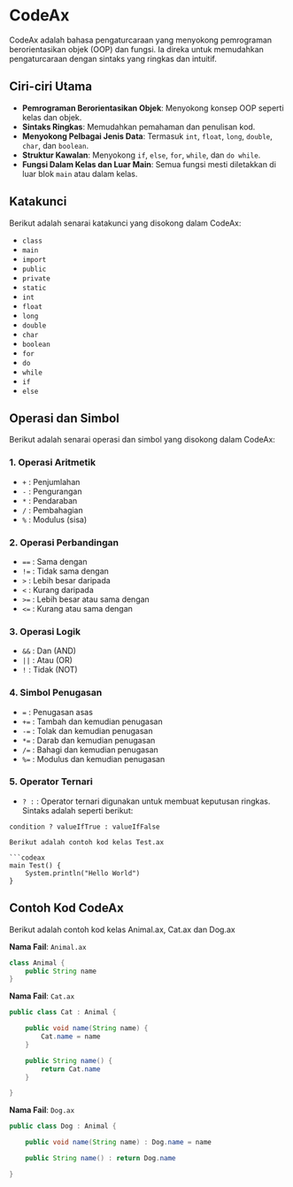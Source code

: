# CodeAx

CodeAx adalah bahasa pengaturcaraan yang menyokong pemrograman berorientasikan objek (OOP) dan fungsi. Ia direka untuk memudahkan pengaturcaraan dengan sintaks yang ringkas dan intuitif.

## Ciri-ciri Utama

- **Pemrograman Berorientasikan Objek**: Menyokong konsep OOP seperti kelas dan objek.
- **Sintaks Ringkas**: Memudahkan pemahaman dan penulisan kod.
- **Menyokong Pelbagai Jenis Data**: Termasuk `int`, `float`, `long`, `double`, `char`, dan `boolean`.
- **Struktur Kawalan**: Menyokong `if`, `else`, `for`, `while`, dan `do while`.
- **Fungsi Dalam Kelas dan Luar Main**: Semua fungsi mesti diletakkan di luar blok `main` atau dalam kelas.

## Katakunci

Berikut adalah senarai katakunci yang disokong dalam CodeAx:

- `class`
- `main`
- `import`
- `public`
- `private`
- `static`
- `int`
- `float`
- `long`
- `double`
- `char`
- `boolean`
- `for`
- `do`
- `while`
- `if`
- `else`

## Operasi dan Simbol

Berikut adalah senarai operasi dan simbol yang disokong dalam CodeAx:

### 1. Operasi Aritmetik

- `+`  : Penjumlahan
- `-`  : Pengurangan
- `*`  : Pendaraban
- `/`  : Pembahagian
- `%`  : Modulus (sisa)

### 2. Operasi Perbandingan

- `==` : Sama dengan
- `!=` : Tidak sama dengan
- `>`  : Lebih besar daripada
- `<`  : Kurang daripada
- `>=` : Lebih besar atau sama dengan
- `<=` : Kurang atau sama dengan

### 3. Operasi Logik

- `&&` : Dan (AND)
- `||` : Atau (OR)
- `!`  : Tidak (NOT)

### 4. Simbol Penugasan

- `=`  : Penugasan asas
- `+=` : Tambah dan kemudian penugasan
- `-=` : Tolak dan kemudian penugasan
- `*=` : Darab dan kemudian penugasan
- `/=` : Bahagi dan kemudian penugasan
- `%=` : Modulus dan kemudian penugasan

### 5. Operator Ternari

- `? :` : Operator ternari digunakan untuk membuat keputusan ringkas. Sintaks adalah seperti berikut:
  
```codeax
condition ? valueIfTrue : valueIfFalse

Berikut adalah contoh kod kelas Test.ax

```codeax
main Test() {
    System.println("Hello World")
}
```

## Contoh Kod CodeAx
Berikut adalah contoh kod kelas Animal.ax, Cat.ax dan Dog.ax

**Nama Fail**: `Animal.ax`
```java
class Animal {
    public String name
}
```

**Nama Fail**: `Cat.ax`
```java
public class Cat : Animal {

    public void name(String name) {
        Cat.name = name
    }

    public String name() {
        return Cat.name
    }

}
```

**Nama Fail**: `Dog.ax`
```java
public class Dog : Animal {

    public void name(String name) : Dog.name = name

    public String name() : return Dog.name

}
```
